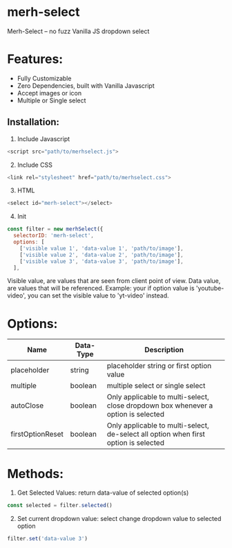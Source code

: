 # merh-select
Merh-Select – no fuzz Vanilla JS dropdown select

# Features:
- Fully Customizable
- Zero Dependencies, built with Vanilla Javascript
- Accept images or icon
- Multiple or Single select

Installation:
-

1. Include Javascript
```javascript
<script src="path/to/merhselect.js">
```
2. Include CSS
```javascript
<link rel="stylesheet" href="path/to/merhselect.css">
```

3. HTML
```javascript
<select id="merh-select"></select>
```

4. Init
```javascript
const filter = new merhSelect({
  selectorID: 'merh-select',
  options: [
    ['visible value 1', 'data-value 1', 'path/to/image'],
    ['visible value 2', 'data-value 2', 'path/to/image'],
    ['visible value 3', 'data-value 3', 'path/to/image'],
  ],
```
Visible value, are values that are seen from client point of view. 
Data value, are values that will be referenced.
Example: your if option value is 'youtube-video', you can set the visible value to 'yt-video' instead.

# Options:
|Name|Data-Type|Description|
| --- | --- | --- |
| placeholder | string | placeholder string or first option value |
| multiple | boolean | multiple select or single select |
| autoClose | boolean | Only applicable to multi-select, close dropdown box whenever a option is selected |
| firstOptionReset | boolean | Only applicable to multi-select, de-select all option when first option is selected |

# Methods:

1. Get Selected Values: return data-value of selected option(s)
```javascript
const selected = filter.selected()
```

2. Set current dropdown value: select change dropdown value to selected option
```javascript
filter.set('data-value 3')
```
